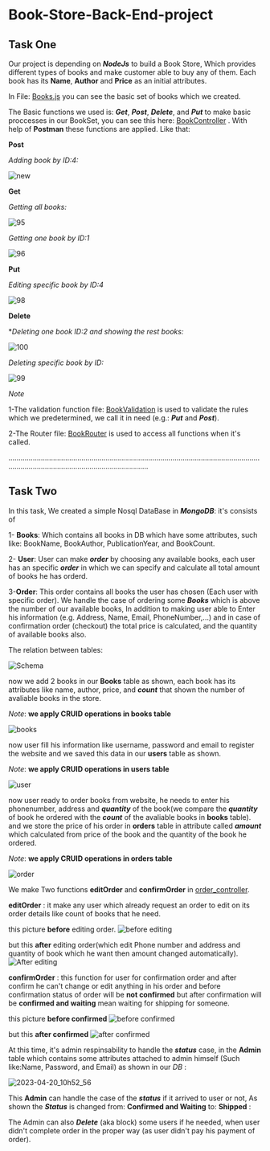 # Book-Store-Back-End-project
## Task One

Our project is depending on ***NodeJs*** to build a Book Store, Which provides different types of books and make customer able to buy any of them. Each book has its **Name**, **Author** and **Price** as an initial attributes.

In File: [Books.js](https://github.com/Nourelshehry/Book-Store-Backe-End-project/blob/main/models/book.js) you can see the basic set of books which we created.

The Basic functions we used is: ***Get***, ***Post***, ***Delete***, and ***Put*** to make basic proccesses in our BookSet, you can see this here: [BookController](https://github.com/Aml-Hassan-Abd-El-hamid/Book-Store-Backe-End-project/blob/WarmUP-task/controllers/book_controller.js)  . With help of **Postman** these functions are applied. Like that:


**Post**

*Adding book by ID:4:*

![new](https://user-images.githubusercontent.com/76706477/229152745-e1def581-3450-4807-888e-89775b6d60dd.png)



**Get**

*Getting all books:*

![95](https://user-images.githubusercontent.com/76706477/229019758-c79cd33d-d521-4695-a075-736832f430d1.png)


*Getting one book by ID:1*

![96](https://user-images.githubusercontent.com/76706477/229019871-c6127a68-c793-4205-b253-d49e7969ddba.png)


**Put**

*Editing specific book by ID:4*

![98](https://user-images.githubusercontent.com/76706477/229020118-1ca29141-3731-4ced-a527-18673f0e64f6.png)


**Delete**

**Deleting one book ID:2 and showing the rest books:*

![100](https://user-images.githubusercontent.com/76706477/229020317-87ae0b19-66f8-42da-8236-b90a3040b641.png)


*Deleting specific book by ID:*

![99](https://user-images.githubusercontent.com/76706477/229020287-f5c0ecf4-deb6-483f-b807-31485d036231.png)







*Note*

1-The validation function file: [BookValidation](https://github.com/Aml-Hassan-Abd-El-hamid/Book-Store-Backe-End-project/blob/WarmUP-task/helper/validation.js) is used to validate the rules which we predetermined, we call it in need (e.g.: ***Put*** and ***Post***).

2-The Router file: [BookRouter](https://github.com/Aml-Hassan-Abd-El-hamid/Book-Store-Backe-End-project/blob/WarmUP-task/routes/book_router.js)  is used to access all functions when it's called.


.................................................................................................................................................................................................
## Task Two
In this task, We created a simple Nosql DataBase in ***MongoDB***:
it's consists of 

1- **Books**: Which contains all books in DB which have some attributes, such like: BookName, BookAuthor, PublicationYear, and BookCount.

2- **User**: User can make ***order*** by choosing any available books, each user has an specific ***order*** in which we can specify and calculate all total amount of books he has orderd.

3-**Order**: This order contains all books the user has chosen (Each user with specific order). We handle the case of ordering some ***Books*** which is above the number of our available books, In addition to making user able to Enter his information (e.g. Address, Name, Email, PhoneNumber,...) and in case of confirmation order (checkout) the total price is calculated, and the quantity of available books also.


The relation between tables:


![Schema](https://user-images.githubusercontent.com/65909593/232815227-78754a71-ae5e-4181-acd0-cf15e1a80269.png)


now we add 2 books in our **Books** table as shown, each book has its attributes like name, author, price, and ***count*** that shown the number of avaliable books in the store.

*Note*: **we apply CRUID operations in books table**

![books](https://user-images.githubusercontent.com/66439099/232352442-f542b78a-a116-44d3-bbf6-cd73eda30c15.jpeg)


now user fill his information like username, password and email to register the website and we saved this data in our **users** table as shown.

*Note*: **we apply CRUID operations in users table**

![user](https://user-images.githubusercontent.com/66439099/232352452-41e49482-86e0-4c6e-9338-f35e049e0ea7.jpeg)


now user ready to order books from website, he needs to enter his phonenumber, address and ***quantity*** of the book(we compare the ***quantity*** of book he ordered with the ***count*** of the avaliable books in **books** table).
and we store the price of his order in **orders** table in attribute called ***amount*** which calculated from price of the book and the quantity of the book he ordered.

*Note*: **we apply CRUID operations in orders table**

![order](https://user-images.githubusercontent.com/66439099/232353821-3040e88c-81d2-4f2e-aadc-e99e4c01943b.jpeg)

We make Two functions **editOrder** and **confirmOrder** in [order_controller](https://github.com/Aml-Hassan-Abd-El-hamid/Book-Store-Backe-End-project/blob/main/controllers/order_controller.js).

**editOrder** : it make any user which already request an order to edit on its order details like count of books that he need.

this picture **before** editing order.
![before editing](https://user-images.githubusercontent.com/65909593/232485865-38b62843-ad11-4c67-bfbd-64c80c3ca6e7.png)


but this **after** editing order(which edit Phone number and address and quantity of book which he want then amount changed automatically).
![After editing](https://user-images.githubusercontent.com/65909593/232485912-32297f91-d69f-4e3b-9523-3fb7ef4fab00.png)


**confirmOrder** : this function for user for confirmation order and after confirm he can't change or edit anything in his order and before confirmation status of
order will be **not confirmed** but after confirmation will be **confirmed and waiting** mean waiting for shipping for someone.

this picture **before confirmed**
![before confirmed](https://user-images.githubusercontent.com/65909593/232485946-120df3e5-6496-409f-9333-da32ee4b1760.png)


but this **after confirmed**
![after confirmed](https://user-images.githubusercontent.com/65909593/232485979-3a23b8a5-5611-4a25-82bc-5bd85098e359.png)


At this time, it's admin respinsability to handle the ***status*** case, in the **Admin** table which contains some attributes attached to admin himself (Such like:Name, Password, and Email) as shown in our *DB* :

![2023-04-20_10h52_56](https://user-images.githubusercontent.com/76706477/233313766-9ab593e2-7929-49c4-8a31-33a2317e42bb.png)


This **Admin** can handle the case of the ***status*** if it arrived to user or not, As shown the ***Status*** is changed from: **Confirmed and Waiting** to: **Shipped** :


The Admin can also ***Delete*** (aka block) some users if he needed, when user didn't complete order in the proper way (as user didn't pay his payment of order).

